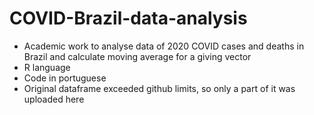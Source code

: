 # COVID-Brazil-data-analysis
- Academic work to analyse data of 2020 COVID cases and deaths in Brazil and calculate moving average for a giving vector
- R language
- Code in portuguese
- Original dataframe exceeded github limits, so only a part of it was uploaded here
